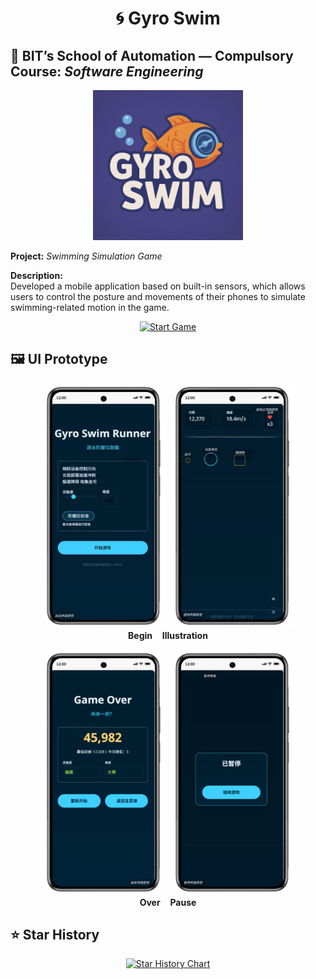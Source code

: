 <h1 align="center">🌀 Gyro Swim</h1>

<h2>📘 BIT’s School of Automation — Compulsory Course: <em>Software Engineering</em></h2>

<p align="center">
  <img src="https://raw.githubusercontent.com/latecherry/gyro-swim/main/assets/logo.png" alt="Gyro Swim Logo" width="240"/>
</p>

<p><strong>Project:</strong> <em>Swimming Simulation Game</em></p>

<p><strong>Description:</strong><br>
Developed a mobile application based on built-in sensors, which allows users to control the posture and movements of their phones to simulate swimming-related motion in the game.
</p>

<!-- 🎮 START button -->
<p align="center">
  <a href="https://latecherry.github.io/gyro-swim/" target="_blank">
    <img src="https://img.shields.io/badge/🎮 START-PLAY_NOW-brightgreen?style=for-the-badge" 
         alt="Start Game" 
         width="180"/>
  </a>
</p>

<h2>🖼️ UI Prototype</h2>

<p align="center">
  <img src="UI%20Prototype/Begin.jpg" width="40%" />
  <img src="UI%20Prototype/Illustration.jpg" width="40%" />
  <br>
  <b>Begin</b>&nbsp;&nbsp;&nbsp;&nbsp;<b>Illustration</b>
</p>

<p align="center">
  <img src="UI%20Prototype/Over.png" width="40%" />
  <img src="UI%20Prototype/Pause.png" width="40%" />
  <br>
  <b>Over</b>&nbsp;&nbsp;&nbsp;&nbsp;<b>Pause</b>
</p>

<h2>⭐ Star History</h2>

<p align="center">
  <a href="https://www.star-history.com/#latecherry/gyro-swim&type=date&legend=top-left">
    <img src="https://api.star-history.com/svg?repos=latecherry/gyro-swim&type=date&legend=top-left" alt="Star History Chart">
  </a>
</p>
